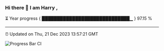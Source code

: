 ### Hi there 👋 I am Harry , 

⏳ Year progress { █████████████████████████████▁ } 97.15 %

---

⏰ Updated on Thu, 21 Dec 2023 13:57:21 GMT

![Progress Bar CI](https://github.com/duykhang68/duykhang68/workflows/Progress%20Bar%20CI/badge.svg)
